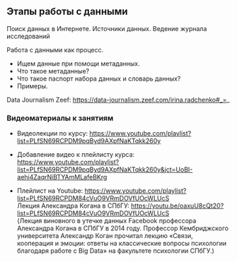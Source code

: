 ## Этапы работы с данными      
Поиск данных в Интернете. Источники данных. Ведение журнала исследований      

Работа с данными как процесс.     

- Ищем данные при помощи метаданных.      
- Что такое метаданные?      
- Что такое паспорт набора данных и словарь данных?     
- Примеры.     
  
Data Journalism Zeef: https://data-journalism.zeef.com/irina.radchenko#_=_  


### Видеоматериалы к занятиям

* Видеолекции по курсу: https://www.youtube.com/playlist?list=PLfSN69RCPDM9pqByd9AXpfNaKTqkk260y   

* Добавление видео к плейлисту курса: https://www.youtube.com/playlist?list=PLfSN69RCPDM9pqByd9AXpfNaKTqkk260y&jct=UoBI-aehi4ZaqrNiBTYAmMLafeBKrg            

* Плейлист на Youtube: https://www.youtube.com/playlist?list=PLfSN69RCPDM84cVuO9VRmDOVfUOcWLUcS      
Лекция Александра Когана в СПбГУ: https://youtu.be/oaxuU8cQt20?list=PLfSN69RCPDM84cVuO9VRmDOVfUOcWLUcS      
(Лекция виновного в утечке данных Facebook профессора Александра Когана в СПбГУ в 2014 году.
Профессор Кембриджского университета Александр Коган прочитал лекцию «Связи, кооперация и эмоции: ответы на классические вопросы психологии благодаря работе с Big Data» на факультете психологии СПбГУ.)      
      
      
